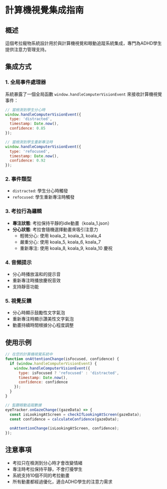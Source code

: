 # 計算機視覺集成指南

## 概述
這個考拉寵物系統設計用於與計算機視覺和眼動追蹤系統集成，專門為ADHD學生提供注意力管理支持。

## 集成方式

### 1. 全局事件處理器
系統暴露了一個全局函數 `window.handleComputerVisionEvent` 來接收計算機視覺事件：

```javascript
// 當檢測到學生分心時
window.handleComputerVisionEvent({
  type: 'distracted',
  timestamp: Date.now(),
  confidence: 0.85
});

// 當檢測到學生重新專注時
window.handleComputerVisionEvent({
  type: 'refocused',
  timestamp: Date.now(),
  confidence: 0.92
});
```

### 2. 事件類型
- `distracted`: 學生分心時觸發
- `refocused`: 學生重新專注時觸發

### 3. 考拉行為邏輯
- **專注狀態**: 考拉保持平靜的idle動畫（koala_1.json）
- **分心狀態**: 考拉會隨機選擇動畫來吸引注意力
  - 輕微分心: 使用 koala_2, koala_3, koala_4
  - 嚴重分心: 使用 koala_5, koala_6, koala_7
  - 重新專注: 使用 koala_8, koala_9, koala_10 慶祝

### 4. 音頻提示
- 分心時播放溫和的提示音
- 重新專注時播放慶祝音效
- 支持靜音功能

### 5. 視覺反饋
- 分心時顯示鼓勵性文字氣泡
- 重新專注時顯示讚美性文字氣泡
- 動畫持續時間根據分心程度調整

## 使用示例

```javascript
// 在您的計算機視覺系統中
function onAttentionChange(isFocused, confidence) {
  if (window.handleComputerVisionEvent) {
    window.handleComputerVisionEvent({
      type: isFocused ? 'refocused' : 'distracted',
      timestamp: Date.now(),
      confidence: confidence
    });
  }
}

// 監聽眼動追蹤數據
eyeTracker.onGazeChange((gazeData) => {
  const isLookingAtScreen = checkIfLookingAtScreen(gazeData);
  const confidence = calculateConfidence(gazeData);
  
  onAttentionChange(isLookingAtScreen, confidence);
});
```

## 注意事項
- 考拉只在檢測到分心時才會改變情緒
- 專注時考拉保持平靜，不會打擾學生
- 系統支持10個不同的考拉動畫
- 所有動畫都經過優化，適合ADHD學生的注意力需求
